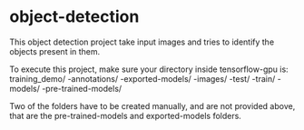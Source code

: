 # object-detection

This object detection project take input images and tries to identify the objects present in them.

To execute this project, make sure your directory inside tensorflow-gpu is:
training_demo/
-annotations/
-exported-models/
-images/
 -test/
 -train/
-models/
-pre-trained-models/

Two of the folders have to be created manually, and are not provided above, that are the pre-trained-models and exported-models folders.
